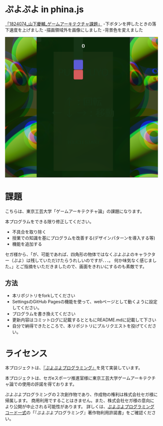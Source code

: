 # ぷよぷよ in phina.js


[「1824074_山下慶輔_ゲームアーキテクチャ課題」](https://keisukeyamashita913.github.io/puyo_phina/)
-下ボタンを押したときの落下速度を上げました
-描画領域外を画像にしました
-背景色を変えました


![プレイ画面](PUYO_SS.png)



# 課題
こちらは、東京工芸大学「ゲームアーキテクチャ論」の課題になります。

本プログラムをできる限り修正してください。
- 不具合を取り除く
- 授業での知識を基にプログラムを改善する(デザインパターンを導入する等)
- 機能を追加する

セガ様から、「が、可能であれば、四角形の物体ではなくぷよぷよのキャラクター（ぷよ）は残していただけたらうれしいのですが．．．。
何か味気なく感じました。」とご指摘をいただきましたので、画面をきれいにするのも素敵です。

## 方法
- 本リポジトリをforkしてください
- SettingsのGitHub Pagesの機能を使って、webページとして動くように設定してください。
- プログラムを書き換えてください
- 更新内容はコミットログに記載するとともにREADME.mdに記載して下さい
- 自分で納得できたところで、本リポジトリにプルリクエストを投げてください。

# ライセンス
本プロジェクトは、[『ぷよぷよプログラミング』](http://puyo.sega.jp/program_2020/)を見て実装しています。

本プロジェクトは、セガeスポーツ推進室様に東京工芸大学ゲームアーキテクチャ論での使用の許諾を得ております。

ぷよぷよプログラミングの２次創作物であり、作成物の権利は株式会社セガ様に帰属します。
商用利用ですることはきません。また、株式会社セガ様の意向により公開が中止される可能性があります。
詳しくは、[ぷよぷよプログラミングコード一式](http://puyo.sega.jp/program_2020/dl/puyo-programming-code.pdf)の「『ぷよぷよプログラミング』著作物利用許諾書」をご確認ください。

